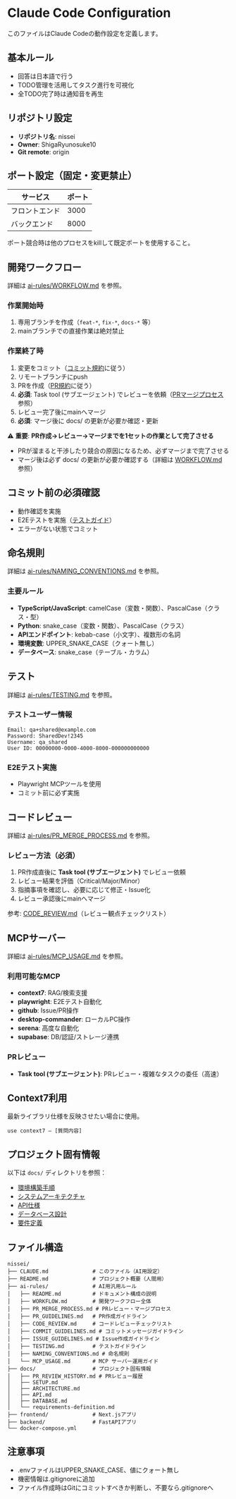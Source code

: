 # Claude Code Configuration

このファイルはClaude Codeの動作設定を定義します。

## 基本ルール

- 回答は日本語で行う
- TODO管理を活用してタスク進行を可視化
- 全TODO完了時は通知音を再生

## リポジトリ設定

- **リポジトリ名**: nissei
- **Owner**: ShigaRyunosuke10
- **Git remote**: origin

## ポート設定（固定・変更禁止）

| サービス | ポート |
|---------|--------|
| フロントエンド | 3000 |
| バックエンド | 8000 |

ポート競合時は他のプロセスをkillして既定ポートを使用すること。

## 開発ワークフロー

詳細は [ai-rules/WORKFLOW.md](./ai-rules/WORKFLOW.md) を参照。

### 作業開始時
1. 専用ブランチを作成（`feat-*`, `fix-*`, `docs-*` 等）
2. mainブランチでの直接作業は絶対禁止

### 作業終了時
1. 変更をコミット（[コミット規約](./ai-rules/COMMIT_GUIDELINES.md)に従う）
2. リモートブランチにpush
3. PRを作成（[PR規約](./ai-rules/PR_GUIDELINES.md)に従う）
4. **必須**: Task tool (サブエージェント) でレビューを依頼（[PRマージプロセス](./ai-rules/PR_MERGE_PROCESS.md)参照）
5. レビュー完了後にmainへマージ
6. **必須**: マージ後に docs/ の更新が必要か確認・更新

⚠️ **重要**: **PR作成→レビュー→マージまでを1セットの作業として完了させる**
- PRが溜まると干渉したり競合の原因になるため、必ずマージまで完了させる
- マージ後は必ず docs/ の更新が必要か確認する（詳細は [WORKFLOW.md](./ai-rules/WORKFLOW.md) 参照）

## コミット前の必須確認

- 動作確認を実施
- E2Eテストを実施（[テストガイド](./ai-rules/TESTING.md)）
- エラーがない状態でコミット

## 命名規則

詳細は [ai-rules/NAMING_CONVENTIONS.md](./ai-rules/NAMING_CONVENTIONS.md) を参照。

### 主要ルール
- **TypeScript/JavaScript**: camelCase（変数・関数）、PascalCase（クラス・型）
- **Python**: snake_case（変数・関数）、PascalCase（クラス）
- **APIエンドポイント**: kebab-case（小文字）、複数形の名詞
- **環境変数**: UPPER_SNAKE_CASE（クォート無し）
- **データベース**: snake_case（テーブル・カラム）

## テスト

詳細は [ai-rules/TESTING.md](./ai-rules/TESTING.md) を参照。

### テストユーザー情報
```
Email: qa+shared@example.com
Password: SharedDev!2345
Username: qa_shared
User ID: 00000000-0000-4000-8000-000000000000
```

### E2Eテスト実施
- Playwright MCPツールを使用
- コミット前に必ず実施

## コードレビュー

詳細は [ai-rules/PR_MERGE_PROCESS.md](./ai-rules/PR_MERGE_PROCESS.md) を参照。

### レビュー方法（必須）
1. PR作成直後に **Task tool (サブエージェント)** でレビュー依頼
2. レビュー結果を評価（Critical/Major/Minor）
3. 指摘事項を確認し、必要に応じて修正・Issue化
4. レビュー承認後にmainへマージ

参考: [CODE_REVIEW.md](./ai-rules/CODE_REVIEW.md)（レビュー観点チェックリスト）

## MCPサーバー

詳細は [ai-rules/MCP_USAGE.md](./ai-rules/MCP_USAGE.md) を参照。

### 利用可能なMCP
- **context7**: RAG/検索支援
- **playwright**: E2Eテスト自動化
- **github**: Issue/PR操作
- **desktop-commander**: ローカルPC操作
- **serena**: 高度な自動化
- **supabase**: DB/認証/ストレージ連携

### PRレビュー
- **Task tool (サブエージェント)**: PRレビュー・複雑なタスクの委任（高速）

## Context7利用

最新ライブラリ仕様を反映させたい場合に使用。

```
use context7 — [質問内容]
```

## プロジェクト固有情報

以下は `docs/` ディレクトリを参照：

- [環境構築手順](./docs/SETUP.md)
- [システムアーキテクチャ](./docs/ARCHITECTURE.md)
- [API仕様](./docs/API.md)
- [データベース設計](./docs/DATABASE.md)
- [要件定義](./docs/requirements-definition.md)

## ファイル構造

```
nissei/
├── CLAUDE.md              # このファイル（AI用設定）
├── README.md              # プロジェクト概要（人間用）
├── ai-rules/              # AI用汎用ルール
│   ├── README.md          # ドキュメント構成の説明
│   ├── WORKFLOW.md        # 開発ワークフロー全体
│   ├── PR_MERGE_PROCESS.md # PRレビュー・マージプロセス
│   ├── PR_GUIDELINES.md   # PR作成ガイドライン
│   ├── CODE_REVIEW.md     # コードレビューチェックリスト
│   ├── COMMIT_GUIDELINES.md # コミットメッセージガイドライン
│   ├── ISSUE_GUIDELINES.md # Issue作成ガイドライン
│   ├── TESTING.md         # テストガイドライン
│   ├── NAMING_CONVENTIONS.md # 命名規則
│   └── MCP_USAGE.md       # MCP サーバー運用ガイド
├── docs/                  # プロジェクト固有情報
│   ├── PR_REVIEW_HISTORY.md # PRレビュー履歴
│   ├── SETUP.md
│   ├── ARCHITECTURE.md
│   ├── API.md
│   ├── DATABASE.md
│   └── requirements-definition.md
├── frontend/              # Next.jsアプリ
├── backend/               # FastAPIアプリ
└── docker-compose.yml
```

## 注意事項

- .envファイルはUPPER_SNAKE_CASE、値にクォート無し
- 機密情報は.gitignoreに追加
- ファイル作成時はGitにコミットすべきか判断し、不要なら.gitignoreへ
